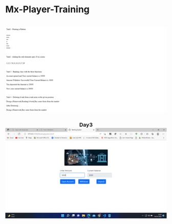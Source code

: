 # Mx-Player-Training
<h1 align="center">
  <img src="https://github.com/Anubhav2505/Mx-Player-Training/blob/main/ScreenShot.png">

</h1>
<h3 align="center">Day3
   <img src="https://github.com/Anubhav2505/Mx-Player-Training/blob/main/Banking%20Screenshot.png">
</h3>
